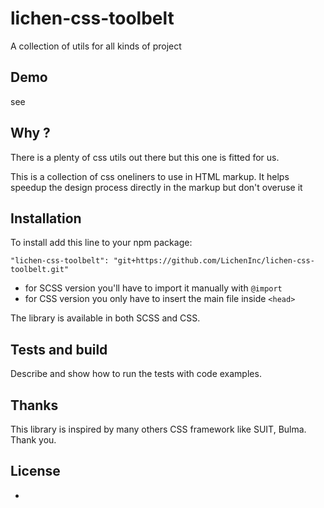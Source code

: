 # lichen-css-toolbelt
A collection of utils for all kinds of project

## Demo
see

## Why ?
There is a plenty of css utils out there but this one is fitted for us.

This is a collection of css oneliners to use in HTML markup. It helps speedup the design process directly in the markup but don't overuse it

## Installation

To install add this line to your npm package:
```
"lichen-css-toolbelt": "git+https://github.com/LichenInc/lichen-css-toolbelt.git"
```
* for SCSS version you'll have to import it manually with `@import`
* for CSS version you only have to insert the main file inside `<head>`

The library is available in both SCSS and CSS.


## Tests and build

Describe and show how to run the tests with code examples.

## Thanks

This library is inspired by many others CSS framework like SUIT, Bulma. Thank you.

## License

-
